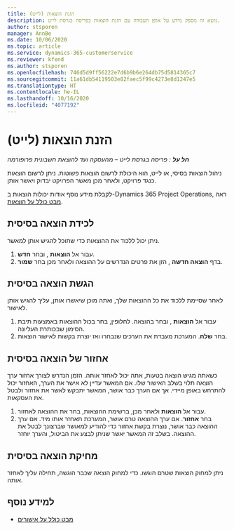 ```yaml
---
title: הזנת הוצאות (לייט)
description: נושא זה מספק מידע על אופן העבודה עם הזנת הוצאות בפריסה בגרסת לייט.
author: stsporen
manager: AnnBe
ms.date: 10/06/2020
ms.topic: article
ms.service: dynamics-365-customerservice
ms.reviewer: kfend
ms.author: stsporen
ms.openlocfilehash: 746d5d9ff56222e7d6b9b6e264db75d5814365c7
ms.sourcegitcommit: 11a61db54119503e82faec5f99c4273e8d1247e5
ms.translationtype: HT
ms.contentlocale: he-IL
ms.lasthandoff: 10/16/2020
ms.locfileid: "4077192"
---
```

# <a name="expense-entry-lite"></a>הזנת הוצאות (לייט)

_**חל על** : פריסה בגרסת לייט – מהעסקה ועד להוצאת חשבונית פרופורמה_

ניהול הוצאות בסיסי, או לייט, הוא היכולת לרשום הוצאות פשוטות. ניתן לרשום הוצאות כנגד פרויקט, ולאחר מכן מאשר הפרויקט יבדוק ויאשר אותן.

לקבלת מידע נוסף אודות יכולות הוצאות ב-Dynamics 365 Project Operations, ראה [מבט כולל על הוצאות](expense-overview.md).

## <a name="capture-a-basic-expense"></a>לכידת הוצאה בסיסית

ניתן יכול ללכוד את ההוצאות כדי שתוכל להגיש אותן למאשר.

1. עבור אל **הוצאות** , ובחר **חדש**.
2. בדף **הוצאה חדשה** , הזן את פרטים הנדרשים על ההוצאה ולאחר מכן בחר **שמור**.

## <a name="submit-a-basic-expense"></a>הגשת הוצאה בסיסית

לאחר שסיימת ללכוד את כל ההוצאות שלך, ואתה מוכן שיאשרו אותן, עליך להגיש אותן לאישור.

1. עבור אל **הוצאות** , ובחר בהוצאה. לחלופין, בחר בכול ההוצאות באמצעות תיבת הסימון שבכותרת העליונה.
2. בחר **שלח**. המערכת מעבדת את הערכים שנבחרו ואז יוצרת בקשות לאישור הוצאות.

## <a name="recall-a-basic-expense"></a>אחזור של הוצאה בסיסית

כשאתה מגיש הוצאה בטעות, אתה יכול לאחזר אותה. הזמן הנדרש לצורך אחזור ערך הוצאה תלוי בשלב האישור שלו.  אם המאשר עדיין לא אישר את הערך, האחזור יכול להתרחש באופן מיידי. אך אם הערך כבר אושר, המאשר יתבקש לאשר את אחזור ולבטל את העסקאות.

1. עבור אל **הוצאות** ולאחר מכן, ברשימת ההוצאות, בחר את ההוצאה לאחזור.
2. בחר **אחזור**. אם ערך ההוצאה טרם אושר, המערכת תאחזר אותו מיד. אם ערך ההוצאה כבר אושר, נוצרת בקשת אחזור כדי להודיע למאושר שברצונך לבטל את ההוצאה. בשלב זה המאשר יאשר שניתן לבצע את הביטול, והערך יוחזר.

## <a name="delete-a-basic-expense"></a>מחיקת הוצאה בסיסית

ניתן למחוק הוצאות שטרם הוגשו. כדי למחוק הוצאה שכבר הוגשה, תחילה עליך לאחזר אותה.

## <a name="see-also"></a>למידע נוסף

- [מבט כולל על אישורים](../approvals/approvals-overview.md)
